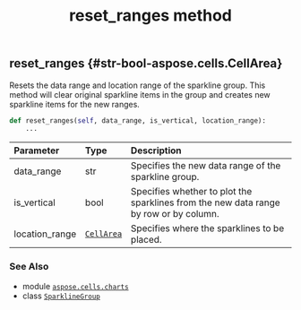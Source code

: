 ﻿---
title: reset_ranges method
second_title: Aspose.Cells for Python via .NET API References
description: 
type: docs
weight: 20
url: /aspose.cells.charts/sparklinegroup/reset_ranges/
is_root: false
---

## reset_ranges {#str-bool-aspose.cells.CellArea}

Resets the data range and location range of the sparkline group. 
This method will clear original sparkline items in the group and creates new sparkline items for the new ranges.



```python
def reset_ranges(self, data_range, is_vertical, location_range):
    ...
```


| Parameter | Type | Description |
| :- | :- | :- |
| data_range | str | Specifies the new data range of the sparkline group. |
| is_vertical | bool | Specifies whether to plot the sparklines from the new data range by row or by column. |
| location_range | [`CellArea`](/cells/python-net/aspose.cells/cellarea) | Specifies where the sparklines to be placed. |



### See Also
* module [`aspose.cells.charts`](../../)
* class [`SparklineGroup`](/cells/python-net/aspose.cells.charts/sparklinegroup)
